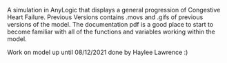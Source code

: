 A simulation in AnyLogic that displays a general progression of Congestive Heart Failure.
Previous Versions contains .movs and .gifs of previous versions of the model.
The documentation pdf is a good place to start to become familiar with all of the functions and variables working within the model.

Work on model up until 08/12/2021 done by Haylee Lawrence :)
